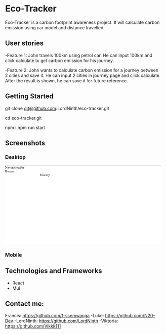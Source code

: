 # Eco-Tracker

Eco-Tracker is a carbon footprint awareness project. It will calculate carbon emission using car model and distance travelled.


## User stories

-Feature 1: John travels  100km using petrol car. He can input 100km and click calculate to get carbon emission for his journey.

-Feature 2: John wants to calculate carbon emission for a journey between 2 cities and save it. He can input 2 cities in journey page and click calculate. After the result is shown, he can save it for future reference.

## Getting Started
git clone git@github.com:LordNinth/eco-tracker.git

cd eco-tracker.git

npm i
npm run start


## Screenshots

### Desktop
![alt text](./images/eco-tracker.jpg)

### Mobile 

## Technologies and Frameworks
* React
* Mui


## Contact me:
Francis: https://github.com/f-ssemwanga
-Luke: https://github.com/N20-Dev
-LordNinth: https://github.com/LordNinth
-Viktoria: https://github.com/Vikkk111


